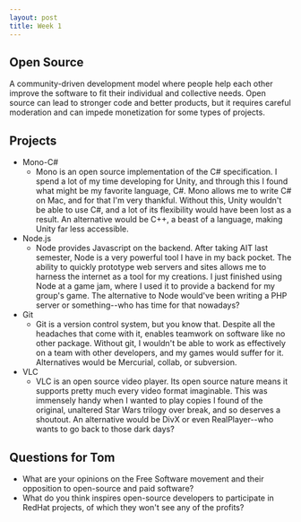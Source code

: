 ```yaml
---
layout: post
title: Week 1
---
```


## Open Source
A community-driven development model where people help each other improve the software to fit their individual and collective needs.  Open source can lead to stronger code and better products, but it requires careful moderation and can impede monetization for some types of projects.  

## Projects
* Mono-C#
  * Mono is an open source implementation of the C# specification.  I spend a lot of my time developing for Unity, and through this I found what might be my favorite language, C#.  Mono allows me to write C# on Mac, and for that I'm very thankful.  Without this, Unity wouldn't be able to use C#, and a lot of its flexibility would have been lost as a result.  An alternative would be C++, a beast of a language, making Unity far less accessible.
* Node.js
  * Node provides Javascript on the backend.  After taking AIT last semester, Node is a very powerful tool I have in my back pocket.  The ability to quickly prototype web servers and sites allows me to harness the internet as a tool for my creations.  I just finished using Node at a game jam, where I used it to provide a backend for my group's game.  The alternative to Node would've been writing a PHP server or something--who has time for that nowadays?
* Git
  * Git is a version control system, but you know that.  Despite all the headaches that come with it, enables teamwork on software like no other package.  Without git, I wouldn't be able to work as effectively on a team with other developers, and my games would suffer for it.  Alternatives would be Mercurial, collab, or subversion.
* VLC
  * VLC is an open source video player.  Its open source nature means it supports pretty much every video format imaginable.  This was immensely handy when I wanted to play copies I found of the original, unaltered Star Wars trilogy over break, and so deserves a shoutout.  An alternative would be DivX or even RealPlayer--who wants to go back to those dark days?

## Questions for Tom 
* What are your opinions on the Free Software movement and their opposition to open-source and paid software?
* What do you think inspires open-source developers to participate in RedHat projects, of which they won't see any of the profits?

